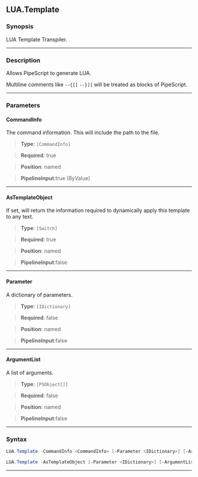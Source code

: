 LUA.Template
------------
### Synopsis
LUA Template Transpiler.

---
### Description

Allows PipeScript to generate LUA.

Multiline comments like ```--{[[```  ```--}]]``` will be treated as blocks of PipeScript.

---
### Parameters
#### **CommandInfo**

The command information.  This will include the path to the file.



> **Type**: ```[CommandInfo]```

> **Required**: true

> **Position**: named

> **PipelineInput**:true (ByValue)



---
#### **AsTemplateObject**

If set, will return the information required to dynamically apply this template to any text.



> **Type**: ```[Switch]```

> **Required**: true

> **Position**: named

> **PipelineInput**:false



---
#### **Parameter**

A dictionary of parameters.



> **Type**: ```[IDictionary]```

> **Required**: false

> **Position**: named

> **PipelineInput**:false



---
#### **ArgumentList**

A list of arguments.



> **Type**: ```[PSObject[]]```

> **Required**: false

> **Position**: named

> **PipelineInput**:false



---
### Syntax
```PowerShell
LUA.Template -CommandInfo <CommandInfo> [-Parameter <IDictionary>] [-ArgumentList <PSObject[]>] [<CommonParameters>]
```
```PowerShell
LUA.Template -AsTemplateObject [-Parameter <IDictionary>] [-ArgumentList <PSObject[]>] [<CommonParameters>]
```
---

